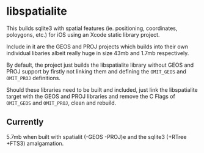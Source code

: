 # libspatialite
This builds sqlite3 with spatial features (ie. positioning, coordinates, poloygons, etc.) for iOS using an Xcode static library project.

Include in it are the GEOS and PROJ projects which builds into their own individual libaries albeit really huge in size 43mb and 1.7mb respectively.

By default, the project just builds the libspatialite library without GEOS and PROJ support by firstly not linking them and defining the `OMIT_GEOS` and `OMIT_PROJ` definitions.

Should these libraries need to be built and included, just link the libspatialite target with the GEOS and PROJ libraries and remove the C Flags of `OMIT_GEOS` and `OMIT_PROJ`, clean and rebuild.

## Currently
5.7mb when built with spatialit (-GEOS -PROJ)e and the sqlite3 (+RTree +FTS3) amalgamation.
